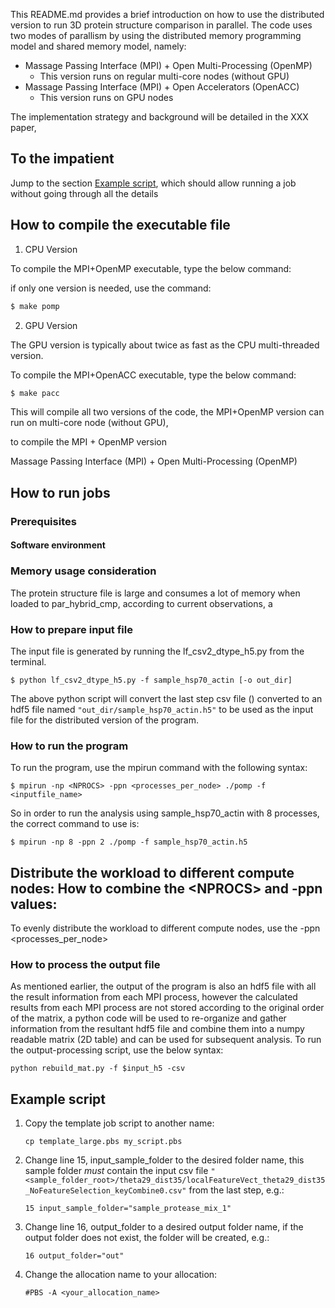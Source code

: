 
This README.md provides a brief introduction on how to use the distributed version to run 3D protein structure comparison in parallel. The code uses two modes of parallism by using the distributed memory programming model and shared memory model, namely:
- Massage Passing Interface (MPI) + Open Multi-Processing (OpenMP)
  - This version runs on regular multi-core nodes (without GPU)
- Massage Passing Interface (MPI) + Open Accelerators (OpenACC)
  - This version runs on GPU nodes 

The implementation strategy and background will be detailed in the XXX paper, 

## To the impatient

Jump to the section <a href="Example script">Example script</a>, which should allow running a job without going through all the details

## How to compile the executable file

1. CPU Version

To compile the MPI+OpenMP executable, type the below command:

 if only one version is needed, use the command:

```sh
$ make pomp
```

2. GPU Version

The GPU version is typically about twice as fast as the CPU multi-threaded version.

To compile the MPI+OpenACC executable, type the below command:

```sh
$ make pacc
```

This will compile all two versions of the code, the MPI+OpenMP version can run on multi-core node (without GPU), 

to compile the MPI + OpenMP version

Massage Passing Interface (MPI) + Open Multi-Processing (OpenMP)

## How to run jobs

### Prerequisites

#### Software environment

### Memory usage consideration

The protein structure file is large and consumes a lot of memory when loaded to par_hybrid_cmp, according to current observations, a 

### 

### How to prepare input file

The input file is generated by running the lf_csv2_dtype_h5.py from the terminal.

```
$ python lf_csv2_dtype_h5.py -f sample_hsp70_actin [-o out_dir]
```

The above python script will convert the last step csv file () converted to an hdf5 file named `"out_dir/sample_hsp70_actin.h5"` to be used as the input file for the distributed version of the program.

### How to run the program

To run the program, use the mpirun command with the following syntax:

```
$ mpirun -np <NPROCS> -ppn <processes_per_node> ./pomp -f <inputfile_name>
```

So in order to run the analysis using sample_hsp70_actin with 8 processes, the correct command to use is:

```
$ mpirun -np 8 -ppn 2 ./pomp -f sample_hsp70_actin.h5
```

## Distribute the workload to different compute nodes: How to combine the \<NPROCS\> and -ppn values: 

To evenly distribute the workload to different compute nodes, use the -ppn <processes_per_node>

### How to process the output file

As mentioned earlier, the output of the program is also an hdf5 file with all the result information from each MPI process, however the calculated results from each MPI process are not stored according to the original order of the matrix, a python code will be used to re-organize and gather information from the resultant hdf5 file and combine them into a numpy readable matrix (2D table) and can be used for subsequent analysis. To run the output-processing script, use the below syntax:

```
python rebuild_mat.py -f $input_h5 -csv
```

## Example script

1. Copy the template job script to another name:

    ```
    cp template_large.pbs my_script.pbs
    ```

2. Change line 15, input_sample_folder to the desired folder name, this sample folder *must* contain the input csv file `"<sample_folder_root>/theta29_dist35/localFeatureVect_theta29_dist35_NoFeatureSelection_keyCombine0.csv"` from the last step, e.g.:

    ```
    15 input_sample_folder="sample_protease_mix_1"
    ```

3. Change line 16, output_folder to a desired output folder name, if the output folder does not exist, the folder will be created, e.g.:
    ```
    16 output_folder="out"
    ```
    
4. Change the allocation name to your allocation:

    ```
    #PBS -A <your_allocation_name>
    ```



